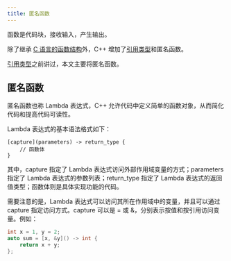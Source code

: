 ```yaml
---
title: 匿名函数
---
```


函数是代码块，接收输入，产生输出。

除了继承 [C 语言的函数结构](/c/function)外，C++ 增加了[引用类型](/cpp/data-type)和匿名函数。

[引用类型](/c/data-type)之前讲过，本文主要将匿名函数。

## 匿名函数

匿名函数也称 Lambda 表达式，C++ 允许代码中定义简单的函数对象，从而简化代码和提高代码可读性。

Lambda 表达式的基本语法格式如下：

```
[capture](parameters) -> return_type {
    // 函数体
}
```

其中，capture 指定了 Lambda 表达式访问外部作用域变量的方式；parameters 指定了 Lambda 表达式的参数列表；return_type 指定了 Lambda 表达式的返回值类型；函数体则是具体实现功能的代码。

需要注意的是，Lambda 表达式可以访问其所在作用域中的变量，并且可以通过 capture 指定访问方式。capture 可以是 = 或 &，分别表示按值和按引用访问变量。例如：

```cpp
int x = 1, y = 2;
auto sum = [x, &y]() -> int {
    return x + y;
};
```